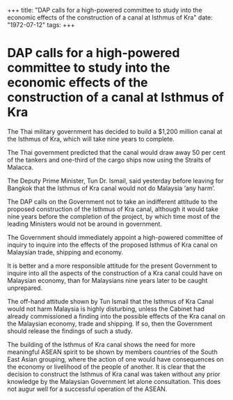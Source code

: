 +++ 
title: "DAP calls for a high-powered committee to study into the economic effects of the construction of a canal at Isthmus of Kra"
date: "1972-07-12"
tags:
+++

# DAP calls for a high-powered committee to study into the economic effects of the construction of a canal at Isthmus of Kra

The Thai military government has decided to build a $1,200 million canal at the Isthmus of Kra, which will take nine years to complete.

The Thai government predicted that the canal would draw away 50 per cent of the tankers and one-third of the cargo ships now using the Straits of Malacca.

The Deputy Prime Minister, Tun Dr. Ismail, said yesterday before leaving for Bangkok that the Isthmus of Kra canal would not do Malaysia ‘any harm’.

The DAP calls on the Government not to take an indifferent attitude to the proposed construction of the Isthmus of  Kra canal, although it would take nine years before the completion of the project, by which time most of the leading Ministers would not be around in government.

The Government should immediately appoint a high-powered committee of inquiry to inquire into the effects of the proposed Isthmus of Kra canal on Malaysian trade, shipping and economy.

It is better and a more responsible attitude for the present Government to inquire into all the aspects of the construction of a Kra canal could have on Malaysian economy, than for Malaysians nine years later to be caught unprepared.

The off-hand attitude shown by Tun Ismail that the Isthmus of Kra Canal would not harm Malaysia is highly disturbing, unless the Cabinet had already commissioned a finding into the possible effects of the Kra canal on the Malaysian economy, trade and shipping. If so, then the Government should release the findings of such a study.

The building of the Isthmus of Kra canal shows the need for more meaningful ASEAN spirit to be shown by members countries of the South East Asian grouping, where the action of one would have consequences on the economy or livelihood of the people of another. It is clear that the decision to construct the Isthmus of Kra canal was taken without any prior knowledge by the Malaysian Government let alone consultation. This does not augur well for a successful operation of the ASEAN. 
 
